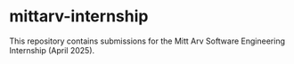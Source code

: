 # mittarv-internship
This repository contains submissions for the Mitt Arv Software Engineering Internship (April 2025).
